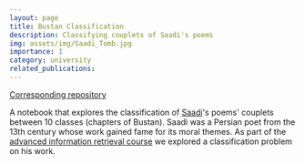 ```yaml
---
layout: page
title: Bustan Classification
description: Classifying couplets of Saadi's poems
img: assets/img/Saadi_Tomb.jpg
importance: 1
category: university
related_publications:
---
```


[Corresponding repository](https://github.com/Arman5592/Saadi-Bustan-Classification)

A notebook that explores the classification of [Saadi](https://en.wikipedia.org/wiki/Saadi_Shirazi)'s poems' couplets between 10 classes (chapters of Bustan). Saadi was a Persian poet from the 13th century whose work gained fame for its moral themes. As part of the [advanced information retrieval course](https://language.ml/) we explored a classification problem on his work.
